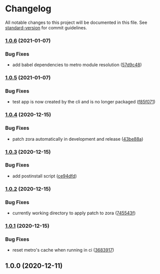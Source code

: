 # Changelog

All notable changes to this project will be documented in this file. See [standard-version](https://github.com/conventional-changelog/standard-version) for commit guidelines.

### [1.0.6](https://github.com/acostalima/react-native-test-runner/compare/v1.0.5...v1.0.6) (2021-01-07)


### Bug Fixes

* add babel dependencies to metro module resolution ([57d9c48](https://github.com/acostalima/react-native-test-runner/commit/57d9c48447441a37dcee2ae290335941f7e943b0))

### [1.0.5](https://github.com/acostalima/react-native-test-runner/compare/v1.0.4...v1.0.5) (2021-01-07)


### Bug Fixes

* test app is now created by the cli and is no longer packaged ([f85f071](https://github.com/acostalima/react-native-test-runner/commit/f85f07161646664ed6e83aa34c87f1bac05f77fd))

### [1.0.4](https://github.com/acostalima/react-native-test-runner/compare/v1.0.3...v1.0.4) (2020-12-15)


### Bug Fixes

* patch zora automatically in development and release ([43be88a](https://github.com/acostalima/react-native-test-runner/commit/43be88a3acbc07b1775e42d07f792a76a09a4603))

### [1.0.3](https://github.com/acostalima/react-native-test-runner/compare/v1.0.2...v1.0.3) (2020-12-15)


### Bug Fixes

* add postinstall script ([ce94dfd](https://github.com/acostalima/react-native-test-runner/commit/ce94dfd0cfd7895535e8b6501a227a18cb15c5a6))

### [1.0.2](https://github.com/acostalima/react-native-test-runner/compare/v1.0.1...v1.0.2) (2020-12-15)


### Bug Fixes

* currently working directory to apply patch to zora ([745543f](https://github.com/acostalima/react-native-test-runner/commit/745543feaf28da720f2e9ba890da1c383cbe41ec))

### [1.0.1](https://github.com/acostalima/react-native-test-runner/compare/v1.0.0...v1.0.1) (2020-12-15)


### Bug Fixes

* reset metro's cache when running in ci ([3683917](https://github.com/acostalima/react-native-test-runner/commit/368391770bb66622999f90f4972dd65b5c1ea0f4))

## 1.0.0 (2020-12-11)
